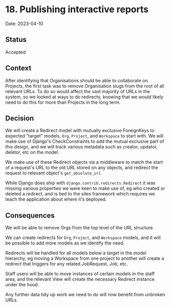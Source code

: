 # 18. Publishing interactive reports
Date: 2023-04-10

## Status
Accepted

## Context
After identifying that Organisations should be able to collaborate on Projects, the first task was to remove Organisation slugs from the root of all relevant URLs.  To do so would affect the vast majority of URLs in the system, so we looked at ways to do redirects, knowing that we would likely need to do this for more than Projects in the long term.


## Decision
We will create a Redirect model with mutually exclusive ForeignKeys to expected "target" models, `Org`, `Project`, and `Workspace` to start with.  We will make use of Django's CheckConstraints to add the mutual exclusive part of this design, and we will track various metadata such as creator, updator, deletor, etc on the model.

We make use of these Redirect objects via a middleware to match the start of a request's URL to the old URL stored on any objects, and redirect the request to relevant object's `get_absolute_url`.

While Django does ship with `django.contrib.redirects.Redirect` it was missing various properties we were keen to make use of, eg who created or deleted a redirect, and is tied to the sites framework which requires we teach the application about where it's deployed.


## Consequences
We will be able to remove Orgs from the top level of the URL structure.

We can create redirects for `Org`, `Project`, and `Workspace` models, and it will be possible to add more models as we identify the need.

Redirects will be handled for all models below a target in the model hierarchy, eg moving a Workspace from one project to another will create a redirect that triggers for any related JobRequest, Job, etc.

Staff users will be able to move instances of certain models in the staff area, and the relevant View will create the necessary Redirect instance under the hood.

Any further data tidy up work we need to do will now benefit from unbroken URLs.
